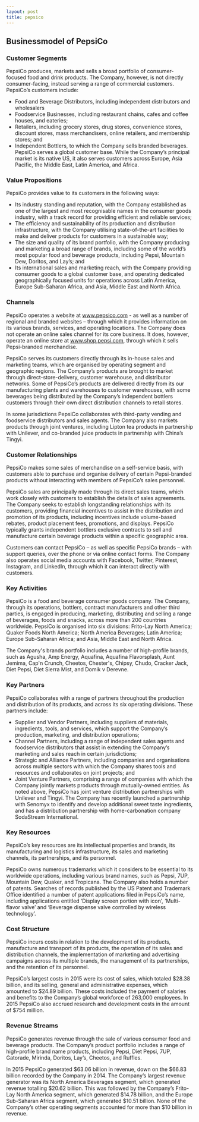 ```yaml
---
layout: post
title: pepsico
---
```


Businessmodel of PepsiCo
-------------------------

### Customer Segments

PepsiCo produces, markets and sells a broad portfolio of consumer-focused food and drink products. The Company, however, is not directly consumer-facing, instead serving a range of commercial customers. PepsiCo’s customers include:

 * Food and Beverage Distributors, including independent distributors and wholesalers
* Foodservice Businesses, including restaurant chains, cafes and coffee houses, and eateries;
* Retailers, including grocery stores, drug stores, convenience stores, discount stores, mass merchandisers, online retailers, and membership stores; and
* Independent Bottlers, to which the Company sells branded beverages.
 PepsiCo serves a global customer base. While the Company’s principal market is its native US, it also serves customers across Europe, Asia Pacific, the Middle East, Latin America, and Africa.

### Value Propositions

PepsiCo provides value to its customers in the following ways:

 * Its industry standing and reputation, with the Company established as one of the largest and most recognisable names in the consumer goods industry, with a track record for providing efficient and reliable services;
* The efficiency and sustainability of its production and distribution infrastructure, with the Company utilising state-of-the-art facilities to make and deliver products for customers in a sustainable way;
* The size and quality of its brand portfolio, with the Company producing and marketing a broad range of brands, including some of the world’s most popular food and beverage products, including Pepsi, Mountain Dew, Doritos, and Lay’s; and
* Its international sales and marketing reach, with the Company providing consumer goods to a global customer base, and operating dedicated geographically focused units for operations across Latin America, Europe Sub-Saharan Africa, and Asia, Middle East and North Africa.
 ### Channels

PepsiCo operates a website at www.pepsico.com - as well as a number of regional and branded websites – through which it provides information on its various brands, services, and operating locations. The Company does not operate an online sales channel for its core business. It does, however, operate an online store at www.shop.pepsi.com, through which it sells Pepsi-branded merchandise.

PepsiCo serves its customers directly through its in-house sales and marketing teams, which are organised by operating segment and geographic regions. The Company’s products are brought to market through direct-store-delivery, customer warehouse, and distributor networks. Some of PepsiCo’s products are delivered directly from its our manufacturing plants and warehouses to customer warehouses, with some beverages being distributed by the Company’s independent bottlers customers through their own direct distribution channels to retail stores.

In some jurisdictions PepsiCo collaborates with third-party vending and foodservice distributors and sales agents. The Company also markets products through joint ventures, including Lipton tea products in partnership with Unilever, and co-branded juice products in partnership with China’s Tingyi.

### Customer Relationships

PepsiCo makes some sales of merchandise on a self-service basis, with customers able to purchase and organise delivery of certain Pepsi-branded products without interacting with members of PepsiCo’s sales personnel.

PepsiCo sales are principally made through its direct sales teams, which work closely with customers to establish the details of sales agreements. The Company seeks to establish longstanding relationships with its customers, providing financial incentives to assist in the distribution and promotion of its products, including incentives include volume-based rebates, product placement fees, promotions, and displays. PepsiCo typically grants independent bottlers exclusive contracts to sell and manufacture certain beverage products within a specific geographic area.

Customers can contact PepsiCo – as well as specific PepsiCo brands – with support queries, over the phone or via online contact forms. The Company also operates social media accounts with Facebook, Twitter, Pinterest, Instagram, and LinkedIn, through which it can interact directly with customers.

### Key Activities

PepsiCo is a food and beverage consumer goods company. The Company, through its operations, bottlers, contract manufacturers and other third parties, is engaged in producing, marketing, distributing and selling a range of beverages, foods and snacks, across more than 200 countries worldwide. PepsiCo is organised into six divisions: Frito-Lay North America; Quaker Foods North America; North America Beverages; Latin America; Europe Sub-Saharan Africa; and Asia, Middle East and North Africa.

The Company's brands portfolio includes a number of high-profile brands, such as Agusha, Amp Energy, Aquafina, Aquafina Flavorsplash, Aunt Jemima, Cap'n Crunch, Cheetos, Chester's, Chipsy, Chudo, Cracker Jack, Diet Pepsi, Diet Sierra Mist, and Domik v Derevne.

### Key Partners

PepsiCo collaborates with a range of partners throughout the production and distribution of its products, and across its six operating divisions. These partners include:

 * Supplier and Vendor Partners, including suppliers of materials, ingredients, tools, and services, which support the Company’s production, marketing, and distribution operations;
* Channel Partners, including a range of independent sales agents and foodservice distributors that assist in extending the Company’s marketing and sales reach in certain jurisdictions;
* Strategic and Alliance Partners, including companies and organisations across multiple sectors with which the Company shares tools and resources and collaborates on joint projects; and
* Joint Venture Partners, comprising a range of companies with which the Company jointly markets products through mutually-owned entities.
 As noted above, PepsiCo has joint venture distribution partnerships with Unilever and Tingyi. The Company has recently launched a partnership with Senomyx to identify and develop additional sweet taste ingredients, and has a distribution partnership with home-carbonation company SodaStream International.

### Key Resources

PepsiCo’s key resources are its intellectual properties and brands, its manufacturing and logistics infrastructure, its sales and marketing channels, its partnerships, and its personnel.

PepsiCo owns numerous trademarks which it considers to be essential to its worldwide operations, including various brand names, such as Pepsi, 7UP, Mountain Dew, Quaker, and Tropicana. The Company also holds a number of patents. Searches of records published by the US Patent and Trademark Office identified a number of patent applications filed in PepsiCo’s name, including applications entitled ‘Display screen portion with icon’, ‘Multi-flavor valve’ and ‘Beverage dispense valve controlled by wireless technology’.

### Cost Structure

PepsiCo incurs costs in relation to the development of its products, manufacture and transport of its products, the operation of its sales and distribution channels, the implementation of marketing and advertising campaigns across its multiple brands, the management of its partnerships, and the retention of its personnel.

PepsiCo’s largest costs in 2015 were its cost of sales, which totaled $28.38 billion, and its selling, general and administrative expenses, which amounted to $24.89 billion. These costs included the payment of salaries and benefits to the Company’s global workforce of 263,000 employees. In 2015 PepsiCo also accrued research and development costs in the amount of $754 million.

### Revenue Streams

PepsiCo generates revenue through the sale of various consumer food and beverage products. The Company’s product portfolio includes a range of high-profile brand name products, including Pepsi, Diet Pepsi, 7UP, Gatorade, Mirinda, Doritos, Lay’s, Cheetos, and Ruffles.

In 2015 PepsiCo generated $63.06 billion in revenue, down on the $66.83 billion recorded by the Company in 2014. The Company’s largest revenue generator was its North America Beverages segment, which generated revenue totalling $20.62 billion. This was followed by the Company’s Frito-Lay North America segment, which generated $14.78 billion, and the Europe Sub-Saharan Africa segment, which generated $10.51 billion. None of the Company’s other operating segments accounted for more than $10 billion in revenue.
